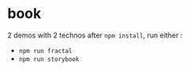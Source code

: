 # book

2 demos with 2 technos
after `npm install`, run either :

- `npm run fractal`
- `npm run storybook`
